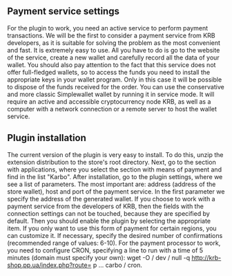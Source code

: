 ## Payment service settings
For the plugin to work, you need an active service to perform payment transactions. We will be the first to consider a payment service from KRB developers, as it is suitable for solving the problem as the most convenient and fast. It is extremely easy to use. All you have to do is go to the website of the service, create a new wallet and carefully record all the data of your wallet. You should also pay attention to the fact that this service does not offer full-fledged wallets, so to access the funds you need to install the appropriate keys in your wallet program. Only in this case it will be possible to dispose of the funds received for the order.
You can use the conservative and more classic Simplewallet wallet by running it in service mode. It will require an active and accessible cryptocurrency node KRB, as well as a computer with a network connection or a remote server to host the wallet service.

## Plugin installation
The current version of the plugin is very easy to install. To do this, unzip the extension distribution to the store's root directory. Next, go to the section with applications, where you select the section with means of payment and find in the list "Karbo". After installation, go to the plugin settings, where we see a list of parameters. The most important are: address (address of the store wallet), host and port of the payment service. In the first parameter we specify the address of the generated wallet. If you choose to work with a payment service from the developers of KRB, then the fields with the connection settings can not be touched, because they are specified by default. Then you should enable the plugin by selecting the appropriate item. If you only want to use this form of payment for certain regions, you can customize it. If necessary, specify the desired number of confirmations (recommended range of values: 6-10).
For the payment processor to work, you need to configure CRON, specifying a line to run with a time of 5 minutes (domain must specify your own): wget -O / dev / null -q http://krb-shop.pp.ua/index.php?route= p ... carbo / cron. 

